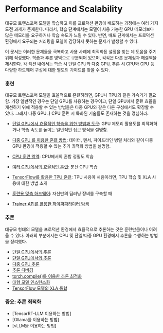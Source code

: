 # Performance and Scalability #

대규모 트랜스포머 모델을 학습하고 이를 프로덕션 환경에 배포하는 과정에는 여러 가지 도전 과제가 존재한다. 따라서, 학습 단계에서는 모델이 사용 가능한 GPU 메모리보다 많은 메모리를 요구하거나 학습 속도가 느릴 수 있다. 반면, 배포 단계에서는 프로덕션 환경에서 요구되는 처리량을 모델이 감당하지 못하는 문제가 발생할 수 있다.

이 문서는 이러한 문제들을 극복하고 사용 사례에 최적화된 설정을 찾는 데 도움을 주기 위해 작성했다. 학습과 추론 영역으로 구분되어 있으며, 각각은 다른 문제점과 해결책을 제시한다. 각 섹션 내에서는 학습 시 단일 GPU와 다중 GPU, 추론 시 CPU와 GPU 등 다양한 하드웨어 구성에 대한 별도의 가이드를 찾을 수 있다.

### 훈련 ###

대규모 트랜스포머 모델을 효율적으로 훈련하려면, GPU나 TPU와 같은 가속기가 필요함. 가장 일반적인 경우는 단일 GPU를 사용하는 경우이고, 단일 GPU에서 훈련 효율을 개선하기 위해 적용할 수 있는 방법들은 다중 GPU와 같은 다른 구성에서도 확장할 수 있다. 그래서 다중 GPU나 CPU 훈련 시 특화된 기술들도 존재하는 것을 명심하라. 

  * [단일 GPU에서 효율적인 학습을 위한 방법과 도구](https://github.com/synabreu/nvidia-note/blob/main/Huggingface-PS/perf_train_gpu_one.md): GPU 메모리 활용도를 최적화하거나 학습 속도를 높이는 일반적인 접근 방식을 설명함. 

  * [다중 GPU 를 이용한 훈련 방법](https://huggingface.co/docs/transformers/v4.48.2/perf_train_gpu_many): 데이터, 텐서, 파이프라인 병렬 처리와 같이 다중 GPU 환경에 적용할 수 있는 추가 최적화 방법을 설명함. 

  * [CPU 훈련 영역](https://huggingface.co/docs/transformers/v4.48.2/perf_train_cpu): CPU에서의 혼합 정밀도 학습

  * [여러 CPU에서의 효율적인 훈련](https://huggingface.co/docs/transformers/v4.48.2/perf_train_cpu_many): 분산 CPU 학습

  * [TensorFlow를 활용한 TPU 훈련](https://huggingface.co/docs/transformers/v4.48.2/perf_train_tpu_tf): TPU 사용이 처음이라면, TPU 학습 및 XLA 사용에 대한 방법 소개

  * [훈련용 맞춤 하드웨어](https://huggingface.co/docs/transformers/v4.48.2/perf_hardware): 자신만의 딥러닝 장비를 구축할 때 

  * [Trainer API를 활용한 하이퍼파라미터 탐색](https://huggingface.co/docs/transformers/v4.48.2/hpo_train)

### 추론 ###

대규모 형태의 모델을 프로덕션 환경에서 효율적으로 추론하는 것은 훈련만큼이나 어려울 수 있다. 아래의 부분에서는 CPU 및 단일/다중 GPU 환경에서 추론을 수행하는 방법을 정리했다. 

  * [단일 CPU에서의 추론](https://huggingface.co/docs/transformers/v4.48.2/en/perf_infer_cpu)
  * [단일 GPU에서의 추론](https://huggingface.co/docs/transformers/v4.48.2/en/perf_infer_gpu_one)
  * [다중 GPU 추론](https://huggingface.co/docs/transformers/v4.48.2/en/perf_infer_gpu_multi)
  * [추론 디버깅](https://huggingface.co/docs/transformers/v4.48.2/en/debugging)
  * [torch.compile()를 이용한 추론 최적화](https://huggingface.co/docs/transformers/v4.48.2/en/perf_torch_compile)
  * [대형 모델 인스턴스화](https://huggingface.co/docs/transformers/v4.48.2/en/big_models)
  * [TensorFlow 모델의 XLA 통합](https://huggingface.co/docs/transformers/v4.48.2/en/tf_xla)

### 중요: 추론 최적화 ###

  * [TensorRT-LLM 이용하는 방법]
  * [Ollama를 이용하는 방법]
  * [vLLM을 이용하는 방법]

